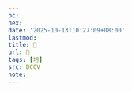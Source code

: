 ```yaml
---
bc:
hex:
date: '2025-10-13T10:27:09+08:00'
lastmod:
title: 􂶜
url: 􂶜
tags: [圬]
src: DCCV
note:
---
```


